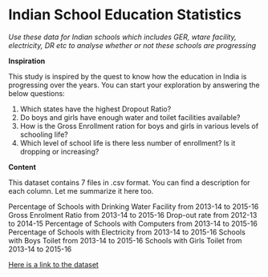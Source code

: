 # Indian School Education Statistics
*Use these data for Indian schools which includes GER, wtare facility, electricity, DR etc to analyse whether or not these schools are progressing*

**Inspiration**

This study is inspired by the quest to know how the education in India is progressing over the years. You can start your exploration by answering the below questions:

1. Which states have the highest Dropout Ratio?
2. Do boys and girls have enough water and toilet facilities available?
3. How is the Gross Enrollment ration for boys and girls in various levels of schooling life?
4. Which level of school life is there less number of enrollment? Is it dropping or increasing?

**Content**

This dataset contains 7 files in .csv format. You can find a description for each column. Let me summarize it here too.

Percentage of Schools with Drinking Water Facility from 2013-14 to 2015-16
Gross Enrolment Ratio from 2013-14 to 2015-16
Drop-out rate from 2012-13 to 2014-15
Percentage of Schools with Computers from 2013-14 to 2015-16
Percentage of Schools with Electricity from 2013-14 to 2015-16
Schools with Boys Toilet from 2013-14 to 2015-16
Schools with Girls Toilet from 2013-14 to 2015-16

[Here is a link to the dataset](https://www.kaggle.com/vidyapb/indian-school-education-statistics)
